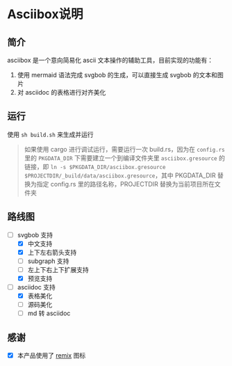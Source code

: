 # Asciibox说明 #

## 简介 ##

asciibox 是一个意向简易化 ascii 文本操作的辅助工具，目前实现的功能有：

1. 使用 mermaid 语法完成 svgbob 的生成，可以直接生成 svgbob 的文本和图片
2. 对 asciidoc 的表格进行对齐美化

## 运行 ##

使用 `sh build.sh` 来生成并运行

> 如果使用 cargo 进行调试运行，需要运行一次 build.rs，因为在 `config.rs` 里的 `PKGDATA_DIR` 下需要建立一个到编译文件夹里 `asciibox.gresource` 的链接，即 `ln -s $PKGDATA_DIR/asciibox.gresource $PROJECTDIR/_build/data/asciibox.gresource`，其中 PKGDATA_DIR 替换为指定 config.rs 里的路径名称，PROJECTDIR 替换为当前项目所在文件夹

## 路线图 ##

- [ ] svgbob 支持
    - [x] 中文支持
    - [x] 上下左右箭头支持
    - [ ] subgraph 支持
    - [ ] 左上下右上下扩展支持
    - [x] 预览支持
- [ ] asciidoc 支持
    - [x] 表格美化
    - [ ] 源码美化
    - [ ] md 转 asciidoc

## 感谢

- [x] 本产品使用了 [remix](https://remixicon.com/) 图标
